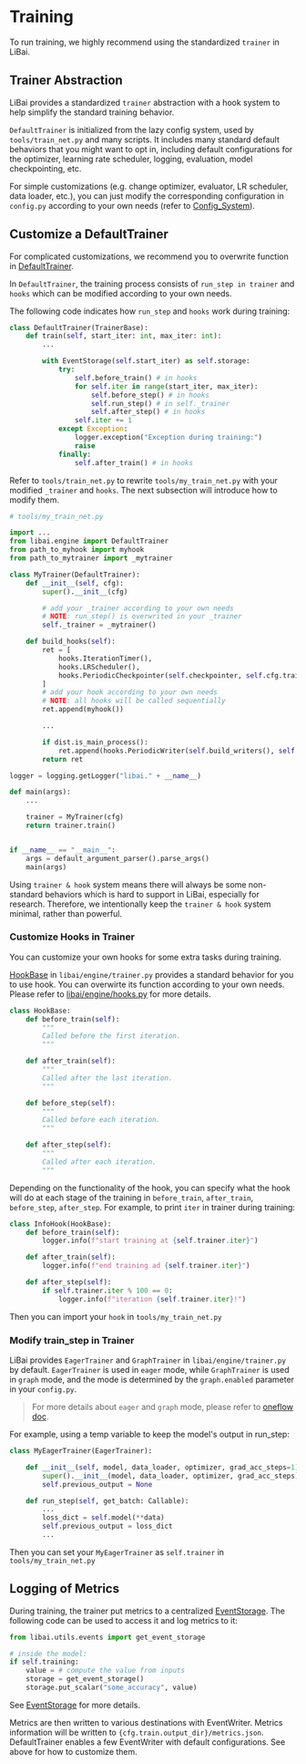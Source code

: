 # Training

To run training, we highly recommend using the standardized `trainer` in LiBai.

## Trainer Abstraction

LiBai provides a standardized `trainer` abstraction with a hook system to help simplify the standard training behavior.

`DefaultTrainer` is initialized from the lazy config system, used by `tools/train_net.py` and many scripts. It includes many standard default behaviors that you might want to opt in, including default configurations for the optimizer, learning rate scheduler, logging, evaluation, model checkpointing, etc.

For simple customizations (e.g. change optimizer, evaluator, LR scheduler, data loader, etc.), you can just modify the corresponding configuration in `config.py` according to your own needs (refer to [Config_System](https://libai.readthedocs.io/en/latest/tutorials/Config_System.html#configs-in-libai)).

## Customize a DefaultTrainer

For complicated customizations, we recommend you to overwrite function in [DefaultTrainer](https://github.com/Oneflow-Inc/libai/blob/main/libai/engine/default.py).

In `DefaultTrainer`, the training process consists of `run_step in trainer` and `hooks` which can be modified according to your own needs.

The following code indicates how `run_step` and `hooks` work during training:
```python
class DefaultTrainer(TrainerBase):
    def train(self, start_iter: int, max_iter: int):
        ...

        with EventStorage(self.start_iter) as self.storage:
            try:
                self.before_train() # in hooks
                for self.iter in range(start_iter, max_iter):
                    self.before_step() # in hooks
                    self.run_step() # in self._trainer
                    self.after_step() # in hooks
                self.iter += 1
            except Exception:
                logger.exception("Exception during training:")
                raise
            finally:
                self.after_train() # in hooks

```

Refer to `tools/train_net.py` to rewrite `tools/my_train_net.py` with your modified `_trainer` and `hooks`. The next subsection will introduce how to modify them.

```python
# tools/my_train_net.py

import ...
from libai.engine import DefaultTrainer
from path_to_myhook import myhook
from path_to_mytrainer import _mytrainer

class MyTrainer(DefaultTrainer):
    def __init__(self, cfg):
        super().__init__(cfg)

        # add your _trainer according to your own needs
        # NOTE: run_step() is overwrited in your _trainer
        self._trainer = _mytrainer()

    def build_hooks(self):
        ret = [
            hooks.IterationTimer(),
            hooks.LRScheduler(),
            hooks.PeriodicCheckpointer(self.checkpointer, self.cfg.train.checkpointer.period),
        ]
        # add your hook according to your own needs
        # NOTE: all hooks will be called sequentially 
        ret.append(myhook()) 

        ...

        if dist.is_main_process():
            ret.append(hooks.PeriodicWriter(self.build_writers(), self.cfg.train.log_period))
        return ret

logger = logging.getLogger("libai." + __name__)

def main(args):
    ...

    trainer = MyTrainer(cfg)
    return trainer.train()


if __name__ == "__main__":
    args = default_argument_parser().parse_args()
    main(args)
```

Using ``trainer & hook`` system means there will always be some non-standard behaviors which is hard to support in LiBai, especially for research. Therefore, we intentionally keep the ``trainer & hook`` system minimal, rather than powerful.

### Customize Hooks in Trainer

You can customize your own hooks for some extra tasks during training.

[HookBase](https://github.com/Oneflow-Inc/libai/blob/ffe5ca0e46544d1cbb4fbe88d9185f96c0dc2c95/libai/engine/trainer.py#L28) in `libai/engine/trainer.py` provides a standard behavior for you to use hook. You can overwirte its function according to your own needs. Please refer to [libai/engine/hooks.py](https://github.com/Oneflow-Inc/libai/blob/main/libai/engine/hooks.py) for more details.
```python 
class HookBase:
    def before_train(self):
        """
        Called before the first iteration.
        """

    def after_train(self):
        """
        Called after the last iteration.
        """

    def before_step(self):
        """
        Called before each iteration.
        """

    def after_step(self):
        """
        Called after each iteration.
        """
```

Depending on the functionality of the hook, you can specify what the hook will do at each stage of the training in ``before_train``, ``after_train``, ``before_step``, ``after_step``. For example, to print `iter` in trainer during training:

```python
class InfoHook(HookBase):
    def before_train(self):
        logger.info(f"start training at {self.trainer.iter}")

    def after_train(self):
        logger.info(f"end training ad {self.trainer.iter}")

    def after_step(self):
        if self.trainer.iter % 100 == 0:
            logger.info(f"iteration {self.trainer.iter}!")
```

Then you can import your `hook` in `tools/my_train_net.py`

### Modify train_step in Trainer

LiBai provides `EagerTrainer` and `GraphTrainer` in `libai/engine/trainer.py` by default. `EagerTrainer` is used in `eager` mode, while `GraphTrainer` is used in `graph` mode, and the mode is determined by the `graph.enabled` parameter in your `config.py`.

> For more details about `eager` and `graph` mode, please refer to [oneflow doc](https://docs.oneflow.org/en/master/basics/08_nn_graph.html).

For example, using a temp variable to keep the model's output in run_step:

```python
class MyEagerTrainer(EagerTrainer):

    def __init__(self, model, data_loader, optimizer, grad_acc_steps=1):
        super().__init__(model, data_loader, optimizer, grad_acc_steps)
        self.previous_output = None

    def run_step(self, get_batch: Callable):
        ...
        loss_dict = self.model(**data)
        self.previous_output = loss_dict
        ...
```

Then you can set your `MyEagerTrainer` as `self.trainer` in `tools/my_train_net.py`

## Logging of Metrics

During training, the trainer put metrics to a centralized [EventStorage](https://libai.readthedocs.io/en/latest/modules/libai.utils.html#module-libai.utils.events). The following code can be used to access it and log metrics to it:

```python
from libai.utils.events import get_event_storage

# inside the model:
if self.training:
    value = # compute the value from inputs
    storage = get_event_storage()
    storage.put_scalar("some_accuracy", value)

```

See [EventStorage](https://libai.readthedocs.io/en/latest/modules/libai.utils.html#module-libai.utils.events) for more details.

Metrics are then written to various destinations with EventWriter. Metrics information will be written to `{cfg.train.output_dir}/metrics.json`. DefaultTrainer enables a few EventWriter with default configurations. See above for how to customize them.